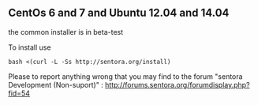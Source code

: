 ## CentOs 6 and 7 and Ubuntu 12.04 and 14.04 ##
 
 the common installer is in beta-test
 
To install use 
```
bash <(curl -L -Ss http://sentora.org/install)
```

Please to report anything wrong that you may find to the forum
  "sentora Development (Non-suport)" :
http://forums.sentora.org/forumdisplay.php?fid=54

